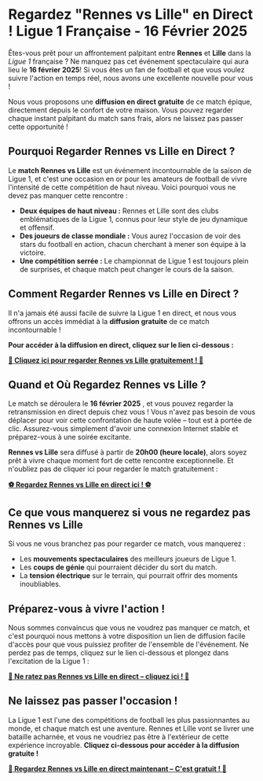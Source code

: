 # Regardez "Rennes vs Lille" en Direct ! Ligue 1 Française - 16 Février 2025

Êtes-vous prêt pour un affrontement palpitant entre **Rennes** et **Lille** dans la _Ligue 1_ française ? Ne manquez pas cet événement spectaculaire qui aura lieu le **16 février 2025**! Si vous êtes un fan de football et que vous voulez suivre l'action en temps réel, nous avons une excellente nouvelle pour vous !

Nous vous proposons une **diffusion en direct gratuite** de ce match épique, directement depuis le confort de votre maison. Vous pouvez regarder chaque instant palpitant du match sans frais, alors ne laissez pas passer cette opportunité !

## Pourquoi Regarder Rennes vs Lille en Direct ?

Le **match Rennes vs Lille** est un événement incontournable de la saison de Ligue 1, et c'est une occasion en or pour les amateurs de football de vivre l'intensité de cette compétition de haut niveau. Voici pourquoi vous ne devez pas manquer cette rencontre :

- **Deux équipes de haut niveau :** Rennes et Lille sont des clubs emblématiques de la Ligue 1, connus pour leur style de jeu dynamique et offensif.
- **Des joueurs de classe mondiale :** Vous aurez l'occasion de voir des stars du football en action, chacun cherchant à mener son équipe à la victoire.
- **Une compétition serrée :** Le championnat de Ligue 1 est toujours plein de surprises, et chaque match peut changer le cours de la saison.

## Comment Regarder Rennes vs Lille en Direct ?

Il n'a jamais été aussi facile de suivre la Ligue 1 en direct, et nous vous offrons un accès immédiat à la **diffusion gratuite** de ce match incontournable !

**Pour accéder à la diffusion en direct, cliquez sur le lien ci-dessous :**

[**🔴 Cliquez ici pour regarder Rennes vs Lille gratuitement ! 🔴**](https://tinyurl.com/livestreamfreeo?st=Rennes+vs+Lille&si=gh)

## Quand et Où Regardez Rennes vs Lille ?

Le match se déroulera le **16 février 2025** , et vous pouvez regarder la retransmission en direct depuis chez vous ! Vous n'avez pas besoin de vous déplacer pour voir cette confrontation de haute volée – tout est à portée de clic. Assurez-vous simplement d'avoir une connexion Internet stable et préparez-vous à une soirée excitante.

**Rennes vs Lille** sera diffusé à partir de **20h00 (heure locale)**, alors soyez prêt à vivre chaque moment fort de cette rencontre exceptionnelle. Et n'oubliez pas de cliquer ici pour regarder le match gratuitement :

[**⚽ Regardez Rennes vs Lille en direct ici ! ⚽**](https://tinyurl.com/livestreamfreeo?st=Rennes+vs+Lille&si=gh)

## Ce que vous manquerez si vous ne regardez pas Rennes vs Lille

Si vous ne vous branchez pas pour regarder ce match, vous manquerez :

- Les **mouvements spectaculaires** des meilleurs joueurs de Ligue 1.
- Les **coups de génie** qui pourraient décider du sort du match.
- La **tension électrique** sur le terrain, qui pourrait offrir des moments inoubliables.

## Préparez-vous à vivre l'action !

Nous sommes convaincus que vous ne voudrez pas manquer ce match, et c'est pourquoi nous mettons à votre disposition un lien de diffusion facile d'accès pour que vous puissiez profiter de l'ensemble de l'événement. Ne perdez pas de temps, cliquez sur le lien ci-dessous et plongez dans l'excitation de la Ligue 1 :

[**🚨 Ne ratez pas Rennes vs Lille en direct – cliquez ici ! 🚨**](https://tinyurl.com/livestreamfreeo?st=Rennes+vs+Lille&si=gh)

## Ne laissez pas passer l'occasion !

La Ligue 1 est l'une des compétitions de football les plus passionnantes au monde, et chaque match est une aventure. Rennes et Lille vont se livrer une bataille acharnée, et vous ne voudriez pas être à l'extérieur de cette expérience incroyable. **Cliquez ci-dessous pour accéder à la diffusion gratuite !**

[**🎉 Regardez Rennes vs Lille en direct maintenant – C'est gratuit ! 🎉**](https://tinyurl.com/livestreamfreeo?st=Rennes+vs+Lille&si=gh)

